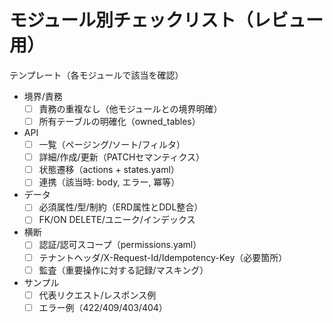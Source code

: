 # モジュール別チェックリスト（レビュー用）

テンプレート（各モジュールで該当を確認）

- 境界/責務
  - [ ] 責務の重複なし（他モジュールとの境界明確）
  - [ ] 所有テーブルの明確化（owned_tables）
- API
  - [ ] 一覧（ページング/ソート/フィルタ）
  - [ ] 詳細/作成/更新（PATCHセマンティクス）
  - [ ] 状態遷移（actions + states.yaml）
  - [ ] 連携（該当時: body, エラー, 冪等）
- データ
  - [ ] 必須属性/型/制約（ERD属性とDDL整合）
  - [ ] FK/ON DELETE/ユニーク/インデックス
- 横断
  - [ ] 認証/認可スコープ（permissions.yaml）
  - [ ] テナントヘッダ/X-Request-Id/Idempotency-Key（必要箇所）
  - [ ] 監査（重要操作に対する記録/マスキング）
- サンプル
  - [ ] 代表リクエスト/レスポンス例
  - [ ] エラー例（422/409/403/404）
